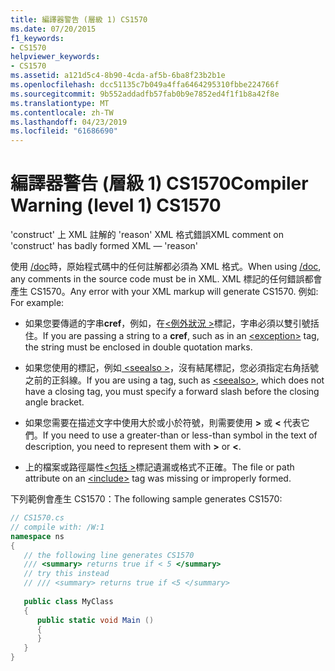 ```yaml
---
title: 編譯器警告 (層級 1) CS1570
ms.date: 07/20/2015
f1_keywords:
- CS1570
helpviewer_keywords:
- CS1570
ms.assetid: a121d5c4-8b90-4cda-af5b-6ba8f23b2b1e
ms.openlocfilehash: dcc51135c7b049a4ffa6464295310fbbe224766f
ms.sourcegitcommit: 9b552addadfb57fab0b9e7852ed4f1f1b8a42f8e
ms.translationtype: MT
ms.contentlocale: zh-TW
ms.lasthandoff: 04/23/2019
ms.locfileid: "61686690"
---
```

# <a name="compiler-warning-level-1-cs1570"></a><span data-ttu-id="cacc3-102">編譯器警告 (層級 1) CS1570</span><span class="sxs-lookup"><span data-stu-id="cacc3-102">Compiler Warning (level 1) CS1570</span></span>
<span data-ttu-id="cacc3-103">'construct' 上 XML 註解的 'reason' XML 格式錯誤</span><span class="sxs-lookup"><span data-stu-id="cacc3-103">XML comment on 'construct' has badly formed XML — 'reason'</span></span>  
  
 <span data-ttu-id="cacc3-104">使用 [/doc](../../csharp/language-reference/compiler-options/doc-compiler-option.md)時，原始程式碼中的任何註解都必須為 XML 格式。</span><span class="sxs-lookup"><span data-stu-id="cacc3-104">When using [/doc](../../csharp/language-reference/compiler-options/doc-compiler-option.md), any comments in the source code must be in XML.</span></span> <span data-ttu-id="cacc3-105">XML 標記的任何錯誤都會產生 CS1570。</span><span class="sxs-lookup"><span data-stu-id="cacc3-105">Any error with your XML markup will generate CS1570.</span></span> <span data-ttu-id="cacc3-106">例如: </span><span class="sxs-lookup"><span data-stu-id="cacc3-106">For example:</span></span>  
  
-   <span data-ttu-id="cacc3-107">如果您要傳遞的字串**cref**，例如，在[\<例外狀況 >](../../csharp/programming-guide/xmldoc/exception.md)標記，字串必須以雙引號括住。</span><span class="sxs-lookup"><span data-stu-id="cacc3-107">If you are passing a string to a **cref**, such as in an [\<exception>](../../csharp/programming-guide/xmldoc/exception.md) tag, the string must be enclosed in double quotation marks.</span></span>  
  
-   <span data-ttu-id="cacc3-108">如果您使用的標記，例如[ \<seealso >](../../csharp/programming-guide/xmldoc/seealso.md)，沒有結尾標記，您必須指定右角括號之前的正斜線。</span><span class="sxs-lookup"><span data-stu-id="cacc3-108">If you are using a tag, such as [\<seealso>](../../csharp/programming-guide/xmldoc/seealso.md), which does not have a closing tag, you must specify a forward slash before the closing angle bracket.</span></span>  
  
-   <span data-ttu-id="cacc3-109">如果您需要在描述文字中使用大於或小於符號，則需要使用 **&gt;** 或 **&lt;** 代表它們。</span><span class="sxs-lookup"><span data-stu-id="cacc3-109">If you need to use a greater-than or less-than symbol in the text of description, you need to represent them with **&gt;** or **&lt;**.</span></span>  
  
-   <span data-ttu-id="cacc3-110">上的檔案或路徑屬性[\<包括 >](../../csharp/programming-guide/xmldoc/include.md)標記遺漏或格式不正確。</span><span class="sxs-lookup"><span data-stu-id="cacc3-110">The file or path attribute on an [\<include>](../../csharp/programming-guide/xmldoc/include.md) tag was missing or improperly formed.</span></span>  
  
 <span data-ttu-id="cacc3-111">下列範例會產生 CS1570：</span><span class="sxs-lookup"><span data-stu-id="cacc3-111">The following sample generates CS1570:</span></span>  
  
```csharp  
// CS1570.cs  
// compile with: /W:1  
namespace ns  
{  
   // the following line generates CS1570  
   /// <summary> returns true if < 5 </summary>  
   // try this instead  
   // /// <summary> returns true if <5 </summary>  
  
   public class MyClass  
   {  
      public static void Main ()  
      {  
      }  
   }  
}  
```
